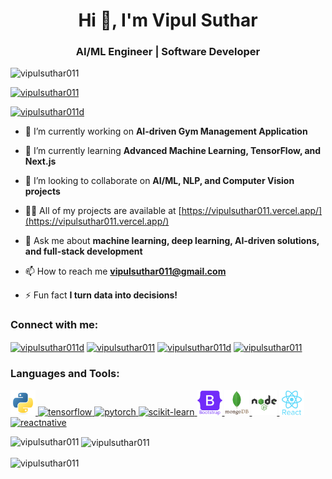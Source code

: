 <h1 align="center">Hi 👋, I'm Vipul Suthar</h1>
<h3 align="center">AI/ML Engineer | Software Developer</h3>

<p align="left"> <img src="https://komarev.com/ghpvc/?username=vipulsuthar011&label=Profile%20views&color=0e75b6&style=flat" alt="vipulsuthar011" /> </p>

<p align="left"> <a href="https://github.com/ryo-ma/github-profile-trophy"><img src="https://github-profile-trophy.vercel.app/?username=vipulsuthar011" alt="vipulsuthar011" /></a> </p>

<p align="left"> <a href="https://twitter.com/vipulsuthar011d" target="blank"><img src="https://img.shields.io/twitter/follow/vipulsuthar011d?logo=twitter&style=for-the-badge" alt="vipulsuthar011d" /></a> </p>

- 🔭 I’m currently working on **AI-driven Gym Management Application**

- 🌱 I’m currently learning **Advanced Machine Learning, TensorFlow, and Next.js**

- 👯 I’m looking to collaborate on **AI/ML, NLP, and Computer Vision projects**

- 👨‍💻 All of my projects are available at [https://vipulsuthar011.vercel.app/](https://vipulsuthar011.vercel.app/)

- 💬 Ask me about **machine learning, deep learning, AI-driven solutions, and full-stack development**

- 📫 How to reach me **vipulsuthar011@gmail.com**

- ⚡ Fun fact **I turn data into decisions!**

<h3 align="left">Connect with me:</h3>
<p align="left">
<a href="https://twitter.com/vipulsuthar011d" target="blank"><img align="center" src="https://raw.githubusercontent.com/rahuldkjain/github-profile-readme-generator/master/src/images/icons/Social/twitter.svg" alt="vipulsuthar011d" height="30" width="40" /></a>
<a href="https://linkedin.com/in/vipulsuthar011" target="blank"><img align="center" src="https://raw.githubusercontent.com/rahuldkjain/github-profile-readme-generator/master/src/images/icons/Social/linked-in-alt.svg" alt="vipulsuthar011" height="30" width="40" /></a>
<a href="https://instagram.com/vipulsuthar011d" target="blank"><img align="center" src="https://raw.githubusercontent.com/rahuldkjain/github-profile-readme-generator/master/src/images/icons/Social/instagram.svg" alt="vipulsuthar011d" height="30" width="40" /></a>
<a href="https://www.leetcode.com/vipulsuthar011" target="blank"><img align="center" src="https://raw.githubusercontent.com/rahuldkjain/github-profile-readme-generator/master/src/images/icons/Social/leet-code.svg" alt="vipulsuthar011" height="30" width="40" /></a>
</p>

<h3 align="left">Languages and Tools:</h3>
<p align="left"> 
  <a href="https://www.python.org/" target="_blank" rel="noreferrer"> 
    <img src="https://raw.githubusercontent.com/devicons/devicon/master/icons/python/python-original.svg" alt="python" width="40" height="40"/> 
  </a> 
  <a href="https://www.tensorflow.org/" target="_blank" rel="noreferrer"> 
    <img src="https://www.vectorlogo.zone/logos/tensorflow/tensorflow-icon.svg" alt="tensorflow" width="40" height="40"/> 
  </a>
  <a href="https://pytorch.org/" target="_blank" rel="noreferrer"> 
    <img src="https://www.vectorlogo.zone/logos/pytorch/pytorch-icon.svg" alt="pytorch" width="40" height="40"/> 
  </a> 
  <a href="https://scikit-learn.org/" target="_blank" rel="noreferrer"> 
    <img src="https://raw.githubusercontent.com/devicons/devicon/master/icons/scikit-learn/scikit-learn-original.svg" alt="scikit-learn" width="40" height="40"/> 
  </a>
  <a href="https://getbootstrap.com" target="_blank" rel="noreferrer"> 
    <img src="https://raw.githubusercontent.com/devicons/devicon/master/icons/bootstrap/bootstrap-plain-wordmark.svg" alt="bootstrap" width="40" height="40"/> 
  </a>
  <a href="https://www.mongodb.com/" target="_blank" rel="noreferrer"> 
    <img src="https://raw.githubusercontent.com/devicons/devicon/master/icons/mongodb/mongodb-original-wordmark.svg" alt="mongodb" width="40" height="40"/> 
  </a> 
  <a href="https://nodejs.org" target="_blank" rel="noreferrer"> 
    <img src="https://raw.githubusercontent.com/devicons/devicon/master/icons/nodejs/nodejs-original-wordmark.svg" alt="nodejs" width="40" height="40"/> 
  </a> 
  <a href="https://reactjs.org/" target="_blank" rel="noreferrer"> 
    <img src="https://raw.githubusercontent.com/devicons/devicon/master/icons/react/react-original-wordmark.svg" alt="react" width="40" height="40"/> 
  </a> 
  <a href="https://reactnative.dev/" target="_blank" rel="noreferrer"> 
    <img src="https://reactnative.dev/img/header_logo.svg" alt="reactnative" width="40" height="40"/> 
  </a> 
</p>

<p><img align="left" src="https://github-readme-stats.vercel.app/api/top-langs?username=vipulsuthar011&show_icons=true&locale=en&layout=compact" alt="vipulsuthar011" /></p>

<p>&nbsp;<img align="center" src="https://github-readme-stats.vercel.app/api?username=vipulsuthar011&show_icons=true&locale=en" alt="vipulsuthar011" /></p>

<p><img align="center" src="https://github-readme-streak-stats.herokuapp.com/?user=vipulsuthar011&" alt="vipulsuthar011" /></p>
